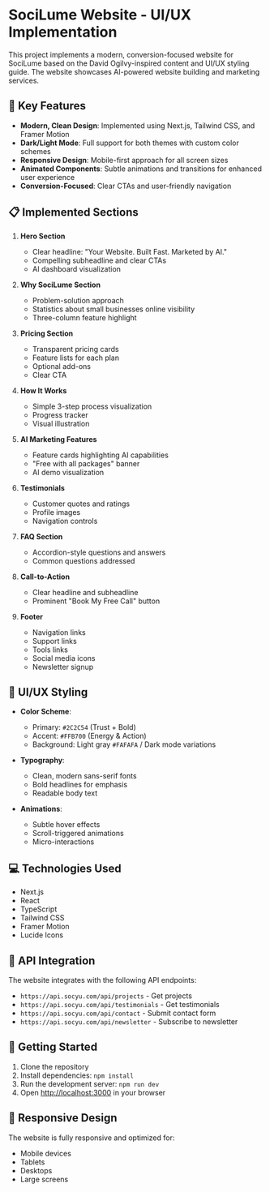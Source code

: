 # SociLume Website - UI/UX Implementation

This project implements a modern, conversion-focused website for SociLume based on the David Ogilvy-inspired content and UI/UX styling guide. The website showcases AI-powered website building and marketing services.

## 🎨 Key Features

- **Modern, Clean Design**: Implemented using Next.js, Tailwind CSS, and Framer Motion
- **Dark/Light Mode**: Full support for both themes with custom color schemes
- **Responsive Design**: Mobile-first approach for all screen sizes
- **Animated Components**: Subtle animations and transitions for enhanced user experience
- **Conversion-Focused**: Clear CTAs and user-friendly navigation

## 📋 Implemented Sections

1. **Hero Section**
   - Clear headline: "Your Website. Built Fast. Marketed by AI."
   - Compelling subheadline and clear CTAs
   - AI dashboard visualization

2. **Why SociLume Section**
   - Problem-solution approach
   - Statistics about small businesses online visibility
   - Three-column feature highlight

3. **Pricing Section**
   - Transparent pricing cards
   - Feature lists for each plan
   - Optional add-ons
   - Clear CTA

4. **How It Works**
   - Simple 3-step process visualization
   - Progress tracker
   - Visual illustration

5. **AI Marketing Features**
   - Feature cards highlighting AI capabilities
   - "Free with all packages" banner
   - AI demo visualization

6. **Testimonials**
   - Customer quotes and ratings
   - Profile images
   - Navigation controls

7. **FAQ Section**
   - Accordion-style questions and answers
   - Common questions addressed

8. **Call-to-Action**
   - Clear headline and subheadline
   - Prominent "Book My Free Call" button

9. **Footer**
   - Navigation links
   - Support links
   - Tools links
   - Social media icons
   - Newsletter signup

## 🎯 UI/UX Styling

- **Color Scheme**:
  - Primary: `#2C2C54` (Trust + Bold)
  - Accent: `#FFB700` (Energy & Action)
  - Background: Light gray `#FAFAFA` / Dark mode variations

- **Typography**:
  - Clean, modern sans-serif fonts
  - Bold headlines for emphasis
  - Readable body text

- **Animations**:
  - Subtle hover effects
  - Scroll-triggered animations
  - Micro-interactions

## 💻 Technologies Used

- Next.js
- React
- TypeScript
- Tailwind CSS
- Framer Motion
- Lucide Icons

## 🔌 API Integration

The website integrates with the following API endpoints:

- `https://api.socyu.com/api/projects` - Get projects
- `https://api.socyu.com/api/testimonials` - Get testimonials
- `https://api.socyu.com/api/contact` - Submit contact form
- `https://api.socyu.com/api/newsletter` - Subscribe to newsletter

## 🚀 Getting Started

1. Clone the repository
2. Install dependencies: `npm install`
3. Run the development server: `npm run dev`
4. Open [http://localhost:3000](http://localhost:3000) in your browser

## 📱 Responsive Design

The website is fully responsive and optimized for:
- Mobile devices
- Tablets
- Desktops
- Large screens
